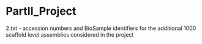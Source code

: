 # PartII_Project
2.txt - accession numbers and BioSample identifiers for the additional 1000 scaffold level assemblies considered in the project
